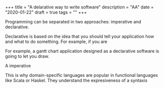 +++
title = "A delarative way to write software"
description = "AA"
date = "2020-01-22"
draft = true
tags = ""
+++

Programming can be separated in two approaches: imperative and
declarative.

Declarative is based on the idea that you should tell your application
how and what to do something. For example, if you are

For example, a gantt chart application designed as a declarative
software is going to let you draw.

A imperative

This is why domain-specific languages are popular in functional
languages like Scala or Haskel. They understand the expresiveness
of a syntaxis
